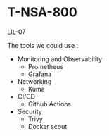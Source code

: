 # T-NSA-800
LIL-07

The tools we could use :
- Monitoring and Observability
  - Prometheus 
  - Grafana
- Networking
  - Kuma
- CI/CD
  - Github Actions
- Security
  - Trivy
  - Docker scout


